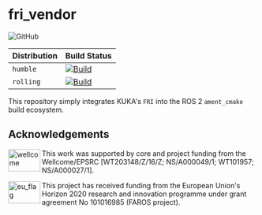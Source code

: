 # fri_vendor
![GitHub](https://img.shields.io/github/license/KCL-BMEIS/fri)

| Distribution | Build Status |
| ---------------- | ------------ |
| `humble`         | [![Build](https://github.com/KCL-BMEIS/fri_vendor/actions/workflows/build_humble.yaml/badge.svg)](https://github.com/KCL-BMEIS/fri_vendor/actions/workflows/build_humble.yaml) |
| `rolling`        | [![Build](https://github.com/KCL-BMEIS/fri_vendor/actions/workflows/build_rolling.yaml/badge.svg)](https://github.com/KCL-BMEIS/fri_vendor/actions/workflows/build_rolling.yaml) |

This repository simply integrates KUKA's `FRI` into the ROS 2 `ament_cmake` build ecosystem.

## Acknowledgements
<img src="https://medicalengineering.org.uk/wp-content/themes/aalto-child/_assets/images/medicalengineering-logo.svg" alt="wellcome" height="45" width="65" align="left">

This work was supported by core and project funding from the Wellcome/EPSRC [WT203148/Z/16/Z; NS/A000049/1; WT101957; NS/A000027/1]. 

<img src="https://upload.wikimedia.org/wikipedia/commons/thumb/b/b7/Flag_of_Europe.svg/1920px-Flag_of_Europe.svg.png" alt="eu_flag" height="45" width="65" align="left" >

This project has received funding from the European Union's Horizon 2020 research and innovation programme under grant agreement No 101016985 (FAROS project).
